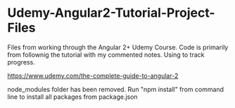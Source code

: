 # Udemy-Angular2-Tutorial-Project-Files
Files from working through the Angular 2+ Udemy Course. Code is primarily from follownig the tutorial with my commented notes. Using to track progress. 

https://www.udemy.com/the-complete-guide-to-angular-2

node_modules folder has been removed. Run "npm install" from command line to install all packages from package.json
